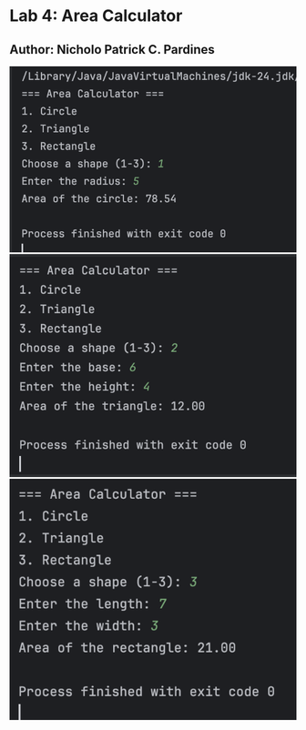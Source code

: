 # Lab 4: Area Calculator
## Author: Nicholo Patrick C. Pardines

![output image](./output_circle.png)
![output image](./output_triangle.png)
![output image](./output_rectangle.png)



